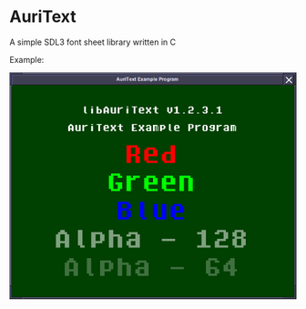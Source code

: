 # AuriText
A simple SDL3 font sheet library written in C

Example:

![example](example/Screenshot.png "Example Program")
